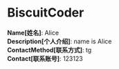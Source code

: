 # BiscuitCoder

**Name[姓名]**: Alice  
**Description[个人介绍]**: name is Alice  
**ContactMethod[联系方式]**: tg  
**Contact[联系账号]**: 123123
